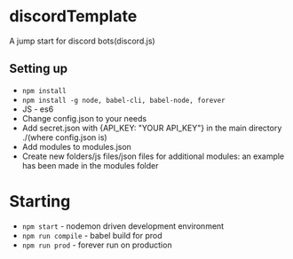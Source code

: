# discordTemplate
A jump start for discord bots(discord.js)

## Setting up
- `npm install`
- `npm install -g node, babel-cli, babel-node, forever`
- JS - es6
- Change config.json to your needs
- Add secret.json with {API_KEY: "YOUR API_KEY"} in the main directory ./(where config.json is)
- Add modules to modules.json
- Create new folders/js files/json files for additional modules: an example has been made in the modules folder

# Starting
* `npm start` - nodemon driven development environment
* `npm run compile` - babel build for prod
* `npm run prod` - forever run on production
